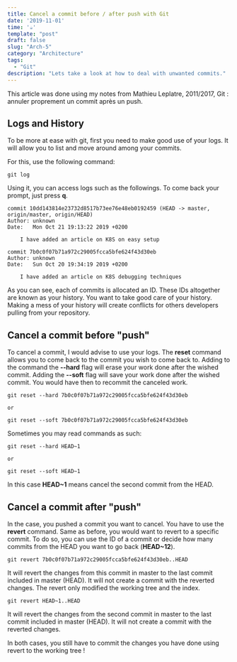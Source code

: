 ```yaml
---
title: Cancel a commit before / after push with Git
date: '2019-11-01'
time: '☕️'
template: "post"
draft: false
slug: "Arch-5"
category: "Architecture"
tags:
  - "Git"
description: "Lets take a look at how to deal with unwanted commits."
---
```


This article was done using my notes from Mathieu Leplatre, 2011/2017, Git : annuler proprement un commit après un push.

## Logs and History

To be more at ease with git, first you need to make good use of your logs. It will allow you to list and move around among your commits.

For this, use the following command:

```
git log

```

Using it, you can access logs such as the followings. To come back your prompt, just press **q**.

```
commit 10dd143814e23732d8517b73ee76e48eb0192459 (HEAD -> master, origin/master, origin/HEAD)
Author: unknown
Date:   Mon Oct 21 19:13:22 2019 +0200

    I have added an article on K8S on easy setup

commit 7b0c0f07b71a972c29005fcca5bfe624f43d30eb
Author: unknown
Date:   Sun Oct 20 19:34:19 2019 +0200

    I have added an article on K8S debugging techniques

```

As you can see, each of commits is allocated an ID. These IDs altogether are known as your history. You want to take good care of your history. Making a mess of your history will create conflicts for others developers pulling from your repository.

## Cancel a commit before "push"

To cancel a commit, I would advise to use your logs. The **reset** command allows you to come back to the commit you wish to come back to. Adding to the command the **--hard** flag will erase your work done after the wished commit. Adding the **--soft** flag will save your work done after the wished commit. You would have then to recommit the canceled work.

```
git reset --hard 7b0c0f07b71a972c29005fcca5bfe624f43d30eb

or

git reset --soft 7b0c0f07b71a972c29005fcca5bfe624f43d30eb

```

Sometimes you may read commands as such:

```
git reset --hard HEAD~1

or

git reset --soft HEAD~1

```

In this case **HEAD~1** means cancel the second commit from the HEAD.

## Cancel a commit after "push"

In the case, you pushed a commit you want to cancel. You have to use the **revert** command. Same as before, you would want to revert to a specific commit. To do so, you can use the ID of a commit or decide how many commits from the HEAD you want to go back (**HEAD~12**).

```
git revert 7b0c0f07b71a972c29005fcca5bfe624f43d30eb..HEAD

```

It will revert the changes from this commit in master to the last commit included in master (HEAD). It will not create a commit with the reverted changes. The revert only modified the working tree and the index.

```
git revert HEAD~1..HEAD

```

It will revert the changes from the second commit in master to the last commit included in master (HEAD). It will not create a commit with the reverted changes.

In both cases, you still have to commit the changes you have done using revert to the working tree !
